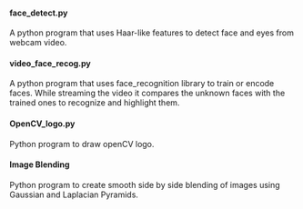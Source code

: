 

#### face_detect.py
 
A python program that uses Haar-like features to detect face and eyes from webcam video.

#### video_face_recog.py 

A python program that uses face_recognition library to train or encode faces. While streaming the video it compares the unknown faces with the trained ones to recognize and highlight them.

#### OpenCV_logo.py

Python program to draw openCV logo. 

#### Image Blending

Python program to create smooth side by side blending of images using Gaussian and Laplacian Pyramids.
